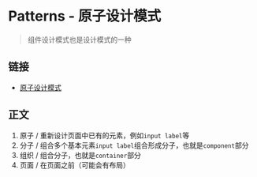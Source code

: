 # Patterns - 原子设计模式
> 组件设计模式也是设计模式的一种

## 链接

* [原子设计模式](http://www.woshipm.com/pd/728887.html)

## 正文

1. 原子 / 重新设计页面中已有的元素，例如`input label`等
2. 分子 / 组合多个基本元素`input label`组合形成分子，也就是`component`部分
3. 组织 / 组合分子，也就是`container`部分
4. 页面 / 在页面之前（可能会有布局）